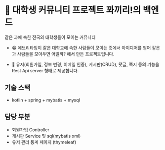 # 🐘 대학생 커뮤니티 프로젝트 꽈끼리!의 백엔드
같은 과에 속한 전국의 대학생들이 모이는 커뮤니티

- 😁 에브리타임이 같은 대학교에 속한 사람들이 모이는 것에서 아이디어를 얻어 같은 과 사람들을 모아두면 어떨까? 해서 만든 프로젝트입니다.

- 👀 유저(회원가입, 정보 변경, 이메일 인증), 게시판(CRUD), 댓글, 쪽지 등의 기능을 Rest Api server 형태로 제공합니다.

## 기술 스택
- kotlin + spring + mybatis + mysql

## 담당 부분
- 회원가입 Controller
- 게시판 Service 및 sql(mybatis xml)
- 유저 관리 통계 페이지 (thymeleaf)
